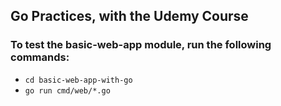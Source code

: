 ## Go Practices, with the Udemy Course

### To test the basic-web-app module, run the following commands:

- `cd basic-web-app-with-go`
- `go run cmd/web/*.go`
